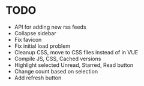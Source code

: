 # TODO

* API for adding new rss feeds
* Collapse sidebar
* Fix favicon
* Fix initial load problem
* Cleanup CSS, move to CSS files instead of in VUE
* Compile JS, CSS, Cached versions
* Highlight selected Unread, Starred, Read button
* Change count based on selection
* Add refresh button